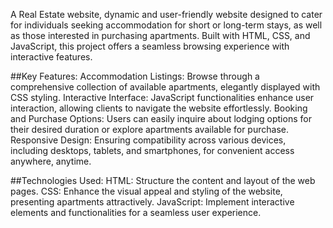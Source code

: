 A Real Estate website, dynamic and user-friendly website designed to cater for individuals seeking accommodation for short or long-term stays, as well as those interested in purchasing apartments. Built with HTML, CSS, and JavaScript, this project offers a seamless browsing experience with interactive features.

##Key Features:
Accommodation Listings: Browse through a comprehensive collection of available apartments, elegantly displayed with CSS styling.
Interactive Interface: JavaScript functionalities enhance user interaction, allowing clients to navigate the website effortlessly.
Booking and Purchase Options: Users can easily inquire about lodging options for their desired duration or explore apartments available for purchase.
Responsive Design: Ensuring compatibility across various devices, including desktops, tablets, and smartphones, for convenient access anywhere, anytime.

##Technologies Used:
HTML: Structure the content and layout of the web pages.
CSS: Enhance the visual appeal and styling of the website, presenting apartments attractively.
JavaScript: Implement interactive elements and functionalities for a seamless user experience.
